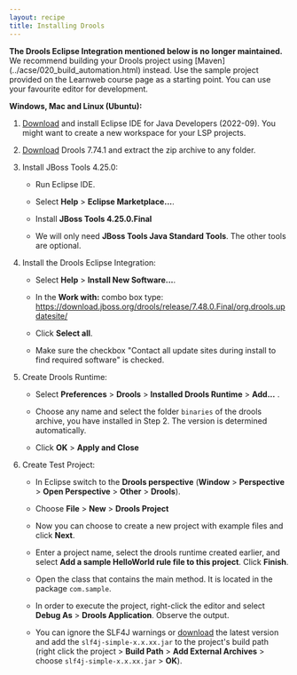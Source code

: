 ```yaml
---
layout: recipe
title: Installing Drools
---
```


<div class="tip" markdown="1">
   <b>The Drools Eclipse Integration mentioned below is no longer maintained.</b> We recommend building your Drools project using [Maven](../acse/020_build_automation.html) instead. Use the sample project provided on the Learnweb course page as a starting point. You can use your favourite editor for development.
</div>

**Windows, Mac and Linux (Ubuntu):**

1. [Download](https://www.eclipse.org/downloads/packages/release/2023-09/r/eclipse-ide-java-developers) and install Eclipse IDE for Java Developers (2022-09). You might want to create a new workspace for your LSP projects.

2. [Download](https://download.jboss.org/drools/release/7.74.1.Final/droolsjbpm-integration-distribution-7.74.1.Final.zip) Drools 7.74.1 and extract the zip archive to any folder.

3. Install JBoss Tools 4.25.0:

   * Run Eclipse IDE.

   * Select **Help** > **Eclipse Marketplace...**.
   
   * Install **JBoss Tools 4.25.0.Final**

   * We will only need **JBoss Tools Java Standard Tools**. The other tools are optional.
   
4. Install the Drools Eclipse Integration:

   * Select **Help** > **Install New Software...**.
   
   * In the **Work with:** combo box type: https://download.jboss.org/drools/release/7.48.0.Final/org.drools.updatesite/
   
   * Click **Select all**.

   * Make sure the checkbox "Contact all update sites during install to find required software" is checked.

5. Create Drools Runtime:
   
   * Select **Preferences** > **Drools** > **Installed Drools Runtime** > **Add...** .
   
   * Choose any name and select the folder `binaries` of the drools archive, you have installed in Step 2. The version is determined automatically.
   
   * Click **OK** > **Apply and Close** 

6. Create Test Project:

   * In Eclipse switch to the **Drools perspective** (**Window** > **Perspective** > **Open Perspective** > **Other** > **Drools**).
   
   * Choose **File** > **New** > **Drools Project**
	
   * Now you can choose to create a new project with example files and click **Next**.
	
   * Enter a project name, select the drools runtime created earlier, and select **Add a sample HelloWorld rule file to this project**. Click **Finish**.
	
   * Open the class that contains the main method. It is located in the package `com.sample`.
   
   * In order to execute the project, right-click the editor and select **Debug As** > **Drools Application**. Observe the output. 
    
   * You can ignore the SLF4J warnings or [download](https://www.slf4j.org/download.html) the latest version and add the `slf4j-simple-x.x.xx.jar` to the project's build path (right click the project > **Build Path** > **Add External Archives** > choose `slf4j-simple-x.x.xx.jar` > **OK**).


